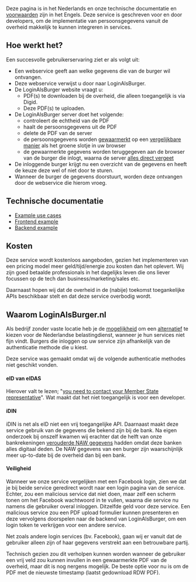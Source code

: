 <title>Meer informatie</title>

Deze pagina is in het Nederlands
en onze technische documentatie en
[voorwaarden](/terms)
zijn in het Engels.
Deze service is geschreven voor en door developers,
om de implementatie van persoonsgegevens vanuit de overheid
makkelijk te kunnen integreren in services.

## Hoe werkt het?

Een succesvolle gebruikerservaring ziet er als volgt uit:

- Een webservice geeft aan welke gegevens die van de burger wil ontvangen.
- Deze webservice verwijst u door naar LoginAlsBurger.
- De LoginAlsBurger website vraagt u:
    - PDF(s) te downloaden bij de overheid, die alleen toegangelijk is via Digid.
    - Deze PDF(s) te uploaden.
- De LoginAlsBurger server doet het volgende:
    - controleert de echtheid van de PDF
    - haalt de persoonsgegevens uit de PDF
    - delete de PDF van de server
    - de persoonsgegevens worden [gewaarmerkt](https://en.wikipedia.org/wiki/JSON_Web_Token) op een [vergelijkbare manier](https://en.wikipedia.org/wiki/Public-key_cryptography) als het groene slotje in uw browser
    - de gewaarmerkte gegevens worden teruggegeven aan de browser van de burger die inlogt, waarna de server [alles direct vergeet](https://en.wikipedia.org/wiki/Stateless_protocol)
- De inloggende burger krijgt nu een overzicht van de gegevens en heeft de keuze deze wel of niet door te sturen.
- Wanneer de burger de gegevens doorstuurt, worden deze ontvangen door de webservice die hierom vroeg.


## Technische documentatie

- [Example use cases](/example/use-cases)
- [Frontend example](/example/frontend)
- [Backend example](/example/backend)

## Kosten

Deze service wordt kostenloos aangeboden,
gezien het implementeren van een pricing model
meer geld/tijd/energie zou kosten dan het oplevert.
Wij zijn goed betaalde professionals in het dagelijks leven die ons
liever focussen op de tech dan business/marketing/sales etc.

Daarnaast hopen wij dat de overheid in de (nabije) toekomst toegankelijke
APIs beschikbaar stelt en dat deze service overbodig wordt.

## Waarom LoginAlsBurger.nl

Als bedrijf zonder vaste locatie heb je de
[mogelijkheid](https://e-resident.me/estonia-company-formation-e-residency-the-full-guide-2020/)
om een
[alternatief](https://e-resident.gov.ee/start-a-company/)
te kiezen voor de Nederlandse belastingdienst,
wanneer je hun services niet fijn vindt.
Burgers die inloggen op uw service zijn afhankelijk van de authenticatie methode die u kiest.

Deze service was gemaakt omdat wij de volgende authenticatie methodes niet geschikt vonden.

#### eID van eIDAS

Hierover valt te lezen;
"[you need to contact your Member State representative](https://ec.europa.eu/cefdigital/wiki/display/cefdigital/eid)".
Wat maakt dat het niet toegangelijk is voor een developer.

#### iDIN

iDIN is net als eID niet een vrij toegangelijke API.
Daarnaast maakt deze service gebruik van de gegevens
die bekend zijn bij de bank.
Na eigen onderzoek bij onszelf kwamen wij erachter dat
de helft van onze bankrekeningen
[verouderde NAW gegevens](https://www.idin.nl/over-idin/datakwaliteit/)
hadden omdat deze banken alles digitaal deden.
De NAW gegevens van een burger zijn waarschijnlijk meer up-to-date
bij de overheid dan bij een bank.

#### Veiligheid

Wanneer we onze service vergelijken met een Facebook login,
zien we dat je bij beide service geredirect wordt naar een login pagina van de service.
Echter, zou een malicious service dat niet doen,
maar zelf een scherm tonen om het Facebook wachtwoord in te vullen,
waarna die service nu namens die gebruiker overal inloggen.
Ditzelfde geld voor deze service.
Een malicious service zou een PDF upload formulier kunnen presenteren
en deze vervolgens doorspelen naar de backend van LoginAlsBurger,
om een login token te verkrijgen voor een andere service.

Net zoals andere login services (bv. Facebook),
gaan wij er vanuit dat de gebruiker alleen zijn of haar gegevens
verstrekt aan een betrouwbare partij.

Technisch gezien zou dit verholpen kunnen worden
wanneer de gebruiker een vrij veld zou kunnen invullen in een gewaarmerkte PDF
van de overheid, maar dit is nog nergens mogelijk.
De beste optie voor nu is om de PDF met de nieuwste timestamp (laatst gedownload RDW PDF).


